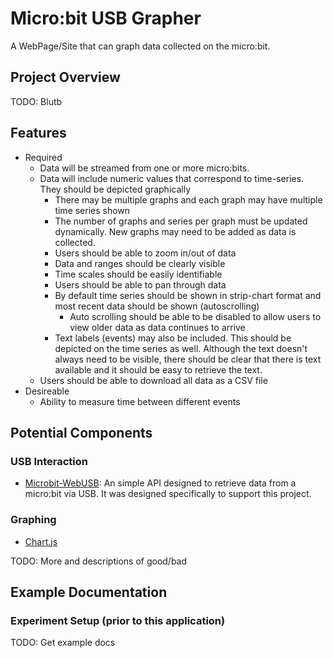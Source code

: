 # Micro:bit USB Grapher

A WebPage/Site that can graph data collected on the micro:bit. 

## Project Overview

TODO: Blutb

## Features

* Required
  * Data will be streamed from one or more micro:bits. 
  * Data will include numeric values that correspond to time-series.  They should be depicted graphically
    * There may be multiple graphs and each graph may have multiple time series shown
    * The number of graphs and series per graph must be updated dynamically.  New graphs may need to be added as data is collected.
    * Users should be able to zoom in/out of data
    * Data and ranges should be clearly visible
    * Time scales should be easily identifiable
    * Users should be able to pan through data
    * By default time series should be shown in strip-chart format and most recent data should be shown (autoscrolling)
      * Auto scrolling should be able to be disabled to allow users to view older data as data continues to arrive
    * Text labels (events) may also be included.  This should be depicted on the time series as well.  Although the text doesn't always need to be visible, there should be clear that there is text available and it should be easy to retrieve the text.
  * Users should be able to download all data as a CSV file
* Desireable 
  * Ability to measure time between different events

## Potential Components 

### USB Interaction
* [Microbit-WebUSB](https://github.com/bsiever/microbit-webusb): An simple API designed to  retrieve data from a micro:bit via USB.  It was designed specifically to support this project.

### Graphing

* [Chart.js](https://www.chartjs.org/)

TODO: More and descriptions of good/bad

## Example Documentation 

### Experiment Setup (prior to this application)

TODO: Get example docs


